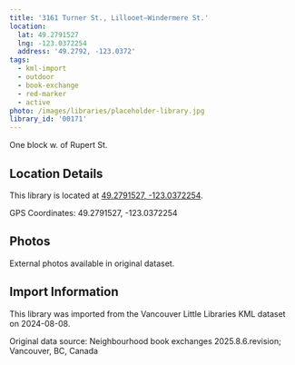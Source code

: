 ```yaml
---
title: '3161 Turner St., Lillooet—Windermere St.'
location:
  lat: 49.2791527
  lng: -123.0372254
  address: '49.2792, -123.0372'
tags:
  - kml-import
  - outdoor
  - book-exchange
  - red-marker
  - active
photo: /images/libraries/placeholder-library.jpg
library_id: '00171'
---
```

One block w. of Rupert St.

## Location Details

This library is located at [49.2791527, -123.0372254](https://www.google.com/maps?q=49.2791527,-123.0372254).

GPS Coordinates: 49.2791527, -123.0372254

## Photos

External photos available in original dataset.

## Import Information

This library was imported from the Vancouver Little Libraries KML dataset on 2024-08-08.

Original data source: Neighbourhood book exchanges 2025.8.6.revision; Vancouver, BC, Canada
